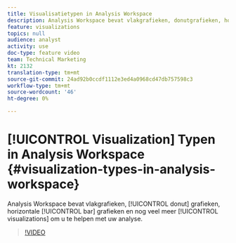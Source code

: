 ```yaml
---
title: Visualisatietypen in Analysis Workspace
description: Analysis Workspace bevat vlakgrafieken, donutgrafieken, horizontale staafgrafieken en vele andere visualisaties die u helpen bij uw analyse.
feature: visualizations
topics: null
audience: analyst
activity: use
doc-type: feature video
team: Technical Marketing
kt: 2132
translation-type: tm+mt
source-git-commit: 24ad92b0ccdf1112e3ed4a0968cd47db757598c3
workflow-type: tm+mt
source-wordcount: '46'
ht-degree: 0%

---
```



# [!UICONTROL Visualization] Typen in Analysis Workspace {#visualization-types-in-analysis-workspace}

Analysis Workspace bevat vlakgrafieken, [!UICONTROL donut] grafieken, horizontale [!UICONTROL bar] grafieken en nog veel meer [!UICONTROL visualizations] om u te helpen met uw analyse.

>[!VIDEO](https://video.tv.adobe.com/v/23994/?quality=12)
